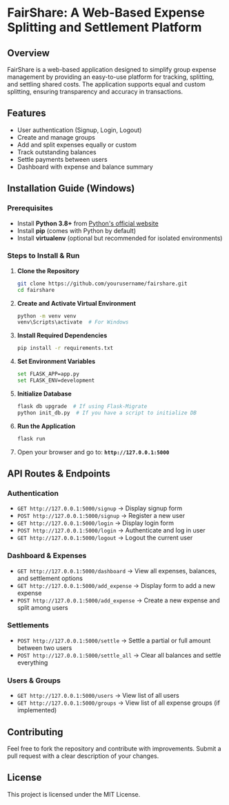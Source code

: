 # FairShare: A Web-Based Expense Splitting and Settlement Platform

## Overview
FairShare is a web-based application designed to simplify group expense management by providing an easy-to-use platform for tracking, splitting, and settling shared costs. The application supports equal and custom splitting, ensuring transparency and accuracy in transactions.

## Features
- User authentication (Signup, Login, Logout)
- Create and manage groups
- Add and split expenses equally or custom
- Track outstanding balances
- Settle payments between users
- Dashboard with expense and balance summary

## Installation Guide (Windows)

### Prerequisites
- Install **Python 3.8+** from [Python's official website](https://www.python.org/)
- Install **pip** (comes with Python by default)
- Install **virtualenv** (optional but recommended for isolated environments)

### Steps to Install & Run

1. **Clone the Repository**
   ```sh
   git clone https://github.com/yourusername/fairshare.git
   cd fairshare
   ```

2. **Create and Activate Virtual Environment**
   ```sh
   python -m venv venv
   venv\Scripts\activate  # For Windows
   ```

3. **Install Required Dependencies**
   ```sh
   pip install -r requirements.txt
   ```

4. **Set Environment Variables**
   ```sh
   set FLASK_APP=app.py
   set FLASK_ENV=development
   ```

5. **Initialize Database**
   ```sh
   flask db upgrade  # If using Flask-Migrate
   python init_db.py  # If you have a script to initialize DB
   ```

6. **Run the Application**
   ```sh
   flask run
   ```

7. Open your browser and go to: **`http://127.0.0.1:5000`**

## API Routes & Endpoints

### Authentication
- `GET http://127.0.0.1:5000/signup` → Display signup form
- `POST http://127.0.0.1:5000/signup` → Register a new user
- `GET http://127.0.0.1:5000/login` → Display login form
- `POST http://127.0.0.1:5000/login` → Authenticate and log in user
- `GET http://127.0.0.1:5000/logout` → Logout the current user

### Dashboard & Expenses
- `GET http://127.0.0.1:5000/dashboard` → View all expenses, balances, and settlement options
- `GET http://127.0.0.1:5000/add_expense` → Display form to add a new expense
- `POST http://127.0.0.1:5000/add_expense` → Create a new expense and split among users

### Settlements
- `POST http://127.0.0.1:5000/settle` → Settle a partial or full amount between two users
- `POST http://127.0.0.1:5000/settle_all` → Clear all balances and settle everything

### Users & Groups
- `GET http://127.0.0.1:5000/users` → View list of all users
- `GET http://127.0.0.1:5000/groups` → View list of all expense groups (if implemented)

## Contributing
Feel free to fork the repository and contribute with improvements. Submit a pull request with a clear description of your changes.

## License
This project is licensed under the MIT License.

